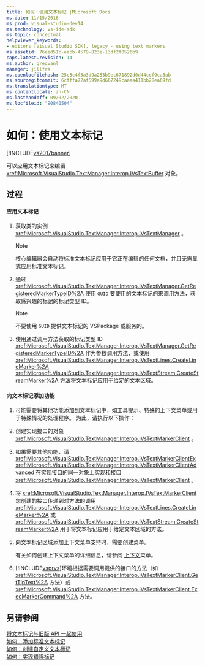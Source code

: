 ```yaml
---
title: 如何：使用文本标记 |Microsoft Docs
ms.date: 11/15/2016
ms.prod: visual-studio-dev14
ms.technology: vs-ide-sdk
ms.topic: conceptual
helpviewer_keywords:
- editors [Visual Studio SDK], legacy - using text markers
ms.assetid: 76eed51c-eecb-4579-823e-13df2f0526b9
caps.latest.revision: 14
ms.author: gregvanl
manager: jillfra
ms.openlocfilehash: 25c3c4f3a3d9a253b9ec671892d0d44ccf9ca3ab
ms.sourcegitcommit: 6cfffa72af599a9d667249caaaa411bb28ea69fd
ms.translationtype: MT
ms.contentlocale: zh-CN
ms.lasthandoff: 09/02/2020
ms.locfileid: "90840504"
---
```

# <a name="how-to-use-text-markers"></a>如何：使用文本标记
[!INCLUDE[vs2017banner](../includes/vs2017banner.md)]

可以应用文本标记来编辑 <xref:Microsoft.VisualStudio.TextManager.Interop.IVsTextBuffer> 对象。  
  
## <a name="procedures"></a>过程  
  
#### <a name="to-apply-text-markers"></a>应用文本标记  
  
1. 获取类的实例 <xref:Microsoft.VisualStudio.TextManager.Interop.IVsTextManager> 。  
  
    > [!NOTE]
    > 核心编辑器会自动将标准文本标记应用于它正在编辑的任何文档，并且无需显式应用标准文本标记。  
  
2. 通过 <xref:Microsoft.VisualStudio.TextManager.Interop.IVsTextManager.GetRegisteredMarkerTypeID%2A> 使用 `GUID` 要使用的文本标记的来调用方法，获取感兴趣的标记的标记类型 ID。  
  
    > [!NOTE]
    > 不要使用 `GUID` 提供文本标记的 VSPackage 或服务的。  
  
3. 使用通过调用方法获取的标记类型 ID <xref:Microsoft.VisualStudio.TextManager.Interop.IVsTextManager.GetRegisteredMarkerTypeID%2A> 作为参数调用方法，或使用 <xref:Microsoft.VisualStudio.TextManager.Interop.IVsTextLines.CreateLineMarker%2A> <xref:Microsoft.VisualStudio.TextManager.Interop.IVsTextStream.CreateStreamMarker%2A> 方法将文本标记应用于给定的文本区域。  
  
#### <a name="to-add-features-to-text-markers"></a>向文本标记添加功能  
  
1. 可能需要将其他功能添加到文本标记中，如工具提示、特殊的上下文菜单或用于特殊情况的处理程序。 为此，请执行以下操作：  
  
2. 创建实现接口的对象 <xref:Microsoft.VisualStudio.TextManager.Interop.IVsTextMarkerClient> 。  
  
3. 如果需要其他功能，请 <xref:Microsoft.VisualStudio.TextManager.Interop.IVsTextMarkerClientEx> <xref:Microsoft.VisualStudio.TextManager.Interop.IVsTextMarkerClientAdvanced> 在实现接口的同一对象上实现和接口 <xref:Microsoft.VisualStudio.TextManager.Interop.IVsTextMarkerClient> 。  
  
4. 将 <xref:Microsoft.VisualStudio.TextManager.Interop.IVsTextMarkerClient> 您创建的接口传递到对方法的调用 <xref:Microsoft.VisualStudio.TextManager.Interop.IVsTextLines.CreateLineMarker%2A> 或 <xref:Microsoft.VisualStudio.TextManager.Interop.IVsTextStream.CreateStreamMarker%2A> 用于将文本标记应用于给定文本区域的方法。  
  
5. 向文本标记区域添加上下文菜单支持时，需要创建菜单。  
  
     有关如何创建上下文菜单的详细信息，请参阅 [上下文](../extensibility/context-menus.md)菜单。  
  
6. [!INCLUDE[vsprvs](../includes/vsprvs-md.md)]环境根据需要调用提供的接口的方法（如 <xref:Microsoft.VisualStudio.TextManager.Interop.IVsTextMarkerClient.GetTipText%2A> 方法）或 <xref:Microsoft.VisualStudio.TextManager.Interop.IVsTextMarkerClient.ExecMarkerCommand%2A> 方法。  
  
## <a name="see-also"></a>另请参阅  
 [将文本标记与旧版 API 一起使用](../extensibility/using-text-markers-with-the-legacy-api.md)   
 [如何：添加标准文本标记](../extensibility/how-to-add-standard-text-markers.md)   
 [如何：创建自定义文本标记](../extensibility/how-to-create-custom-text-markers.md)   
 [如何：实现错误标记](../extensibility/how-to-implement-error-markers.md)
